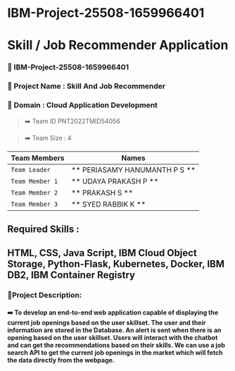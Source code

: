 # IBM-Project-25508-1659966401
#  Skill / Job Recommender Application

### 📌 IBM-Project-25508-1659966401

### 📌 Project Name	: Skill And Job Recommender

### 📌 Domain :	Cloud Application Development

> ➡️ Team ID	PNT2022TMID54056

> ➡️ Team Size : 4

|  Team Members  |    Names      |
| ------------- | ------------- |
| `Team Leader`   |    ** PERIASAMY HANUMANTH P S **    |
| `Team Member 1` | ** UDAYA PRAKASH P **  |
| `Team Member 2` | ** PRAKASH S ** |
| `Team Member 3` |   ** SYED RABBIK K **  |

## Required Skills :

## HTML, CSS, Java Script, IBM Cloud Object Storage, Python-Flask, Kubernetes, Docker, IBM DB2, IBM Container Registry

### 📌Project Description:

#### ➡️ To develop an end-to-end web application capable of displaying the current job openings based on the user skillset. The user and their information are stored in the Database. An alert is sent when there is an opening based on the user skillset. Users will interact with the chatbot and can get the recommendations based on their skills. We can use a job search API to get the current job openings in the market which will fetch the data directly from the webpage.
